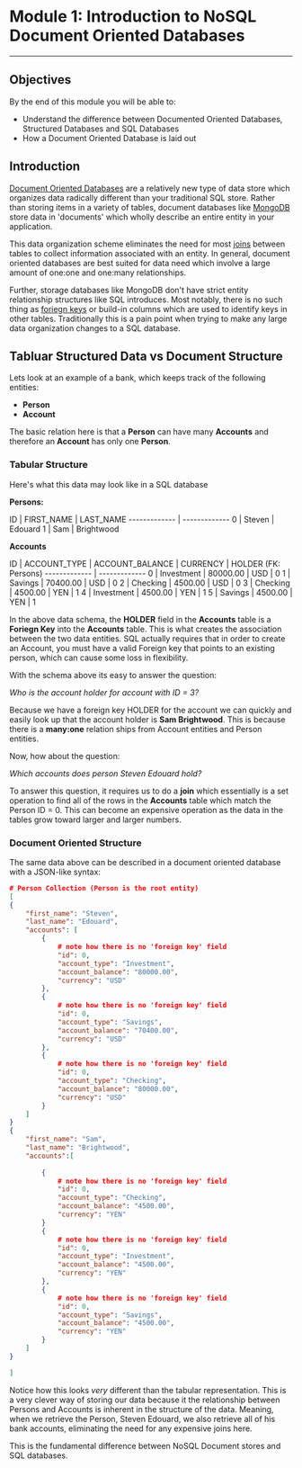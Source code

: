 # Module 1: Introduction to NoSQL Document Oriented Databases

--------
## Objectives

By the end of this module you will be able to:

- Understand the difference between Documented Oriented Databases, Structured Databases and SQL Databases
- How a Document Oriented Database is laid out

## Introduction

[Document Oriented Databases](http://en.wikipedia.org/wiki/Document-oriented_database) are a relatively new type of data store which organizes data radically different than your traditional SQL store. Rather than storing items in a variety of tables, document databases like [MongoDB](http://mongodb.org) store data in 'documents' which wholly describe an entire entity in your application.

This data organization scheme eliminates the need for most [joins](http://en.wikipedia.org/wiki/Join_(SQL)) between tables to collect information associated with an entity. In general, document oriented databases are best suited for data need which involve a large amount of one:one and one:many relationships.

Further, storage databases like MongoDB don't have strict entity relationship structures like SQL introduces. Most notably, there is no such thing as [foriegn keys](http://en.wikipedia.org/wiki/Foreign_key) or build-in columns which are used to identify keys in other tables. Traditionally this is a pain point when trying to make any large data organization changes to a SQL database.

## Tabluar Structured Data vs Document Structure


Lets look at an example of a bank, which keeps track of the following entities:

- **Person**
- **Account**

The basic relation here is that a **Person** can have many **Accounts** and therefore an **Account** has only one **Person**.

### Tabular Structure

Here's what this data may look like in a SQL database

**Persons:**

ID  | FIRST_NAME | LAST_NAME
------------- | -------------
0  | Steven | Edouard
1 | Sam | Brightwood

**Accounts**

ID  | ACCOUNT_TYPE | ACCOUNT_BALANCE | CURRENCY | HOLDER (FK: Persons)
------------- | -------------
0  | Investment | 80000.00 | USD | 0
1  | Savings | 70400.00 | USD | 0
2  | Checking | 4500.00 | USD | 0
3  | Checking | 4500.00 | YEN | 1
4  | Investment | 4500.00 | YEN | 1
5  | Savings | 4500.00 | YEN | 1

In the above data schema, the **HOLDER** field in the **Accounts** table is a **Foriegn Key** into the **Accounts** table. This is what creates the association between the two data entities. SQL actually requires that in order to create an Account, you must have a valid Foreign key that points to an existing person, which can cause some loss in flexibility.

With the schema above its easy to answer the question:

*Who is the account holder for account with ID = 3?*

Because we have a foreign key HOLDER for the account we can quickly and easily look up that the account holder is **Sam Brightwood**. This is because there is a **many:one** relation ships from Account entities and Person entities.

Now, how about the question:

*Which accounts does person Steven Edouard hold?*

To answer this question, it requires us to do a **join** which essentially is a set operation to find all of the rows in the **Accounts** table which match the Person ID = 0. This can become an expensive operation as the data in the tables grow toward larger and larger numbers.

### Document Oriented Structure

The same data above can be described in a document oriented database with a JSON-like syntax:

```json
# Person Collection (Person is the root entity)
[
{
	"first_name": "Steven",
	"last_name": "Edouard",
	"accounts": [
		{
			# note how there is no 'foreign key' field
			"id": 0,
			"account_type": "Investment",
			"account_balance": "80000.00",
			"currency": "USD"
		},
		{
			# note how there is no 'foreign key' field
			"id": 0,
			"account_type": "Savings",
			"account_balance": "70400.00",
			"currency": "USD"
		},
		{
			# note how there is no 'foreign key' field
			"id": 0,
			"account_type": "Checking",
			"account_balance": "80000.00",
			"currency": "USD"
		}
	]
}
{
	"first_name": "Sam",
	"last_name": "Brightwood",
	"accounts":[
		
		{
			# note how there is no 'foreign key' field
			"id": 0,
			"account_type": "Checking",
			"account_balance": "4500.00",
			"currency": "YEN"
		}
		{
			# note how there is no 'foreign key' field
			"id": 0,
			"account_type": "Investment",
			"account_balance": "4500.00",
			"currency": "YEN"
		},
		{
			# note how there is no 'foreign key' field
			"id": 0,
			"account_type": "Savings",
			"account_balance": "4500.00",
			"currency": "YEN"
		}
	]
}	

]

```

Notice how this looks *very* different than the tabular representation. This is a very clever way of storing our data because it the relationship between Persons and Accounts is inherent in the structure of the data. Meaning, when we retrieve the Person, Steven Edouard, we also retrieve all of his bank accounts, eliminating the need for any expensive joins here.

This is the fundamental difference between NoSQL Document stores and SQL databases.


